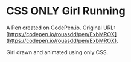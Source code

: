# CSS ONLY Girl Running

A Pen created on CodePen.io. Original URL: [https://codepen.io/rouasdd/pen/ExbMROX](https://codepen.io/rouasdd/pen/ExbMROX).

Girl drawn and animated using only CSS.
